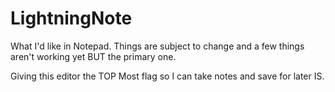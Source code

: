# LightningNote
What I'd like in Notepad. Things are subject to change and a few things aren't working yet BUT the primary one.

Giving this editor the TOP Most flag so I can take notes and save for later IS.



